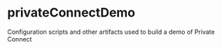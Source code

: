 # privateConnectDemo
Configuration scripts and other artifacts used to build a demo of Private Connect
